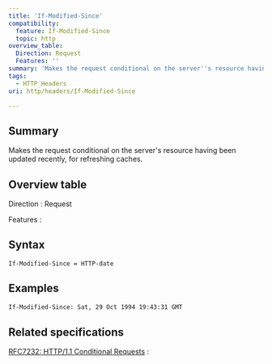 ```yaml
---
title: 'If-Modified-Since'
compatibility:
  feature: If-Modified-Since
  topic: http
overview_table:
  Direction: Request
  Features: ''
summary: 'Makes the request conditional on the server''s resource having been updated recently, for refreshing caches.'
tags:
  - HTTP_Headers
uri: http/headers/If-Modified-Since

---
```

## Summary

Makes the request conditional on the server's resource having been updated recently, for refreshing caches.

## Overview table

Direction
:   Request

Features
:

## Syntax

    If-Modified-Since = HTTP-date

## Examples

``` html
If-Modified-Since: Sat, 29 Oct 1994 19:43:31 GMT
```

## Related specifications

[RFC7232: HTTP/1.1 Conditional Requests](http://tools.ietf.org/html/rfc7232#section-3.3)
:

